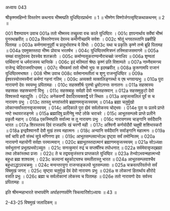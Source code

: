 अध्यायः 043

श्रीकृष्णमहिम्नो विस्तरेण कथनाय भीष्मम्प्रति युधिष्ठिरप्रार्थना ॥ 1 ॥ भीष्णेण विष्णोर्जगत्सृष्टिकथाकथनम् ॥ 2 ॥

001	वैशम्पायन उवाच 
001a	ततो भीष्मस्य तच्छ्रुत्वा वचः काले युधिष्ठिरः ।
001c	ज्ञापनार्थाय सर्वेषां भीष्मं पुनरथाब्रवीत् ॥
002a	विस्तरेणास्य देवस्य कर्माणीच्छामि सर्वशः ।
002c	श्रोतुं भगवतस्तानि प्रब्रवीहि पितामह ॥
003a	कर्मणामानुपूर्वी च प्रादुर्भावाश्च ये विभोः ।
003c	यथा च प्रकृतिः कृष्णे तन्मे ब्रूहि पितामह ॥
004a	एवमुक्तस्तदा भीष्मः प्रोवाच भरतर्षभ ।
004c	युधिष्ठिरममित्रघ्नं तस्मिन्राजसमागमे ॥
005a	समक्षं वासुदेवस्य देवस्येव शतक्रतोः ।
005c	कर्माण्यसुकराण्यन्यैराचचक्षे जनाधिप ॥
006a	शृण्वतां पार्थिवानां च धर्मराजस्य चान्तिके ।
006c	इदं मतिमतां श्रेष्ठः कृष्णं प्रति विशाम्पते ॥
007a	नाम्नैवामन्त्र्य राजेन्द्र चेदिराजमरिन्दमम् ।
007c	भीमकर्मा ततो भीष्मो भूयः स इदमब्रवीत् ॥
008a	कुरूणामपि राजानं युधिष्ठिरमभाषत ।
008	भीष्म उवाच 
008c	वर्तमानामतीतां च शृणु राजन्युधिष्ठिर ॥
009a	ईश्वरस्योत्तमस्यैनां कर्मणां गहनां गतिम् ।
009c	अव्यक्तो व्यक्तलिङ्गस्थो य एष भगवान्प्रभुः ॥
010a	पुरा नारायणो देवः स्वयम्भूः प्रपितामहः ।
010c	सहस्रशीर्षः पुरुषो ध्रुवोऽनन्तः सनातनः ॥
011a	सहस्रास्यः सहस्राक्षः सहस्रचरणो विभुः ।
011c	सहस्रबाहुः सर्वज्ञो देवो नामसहस्रवान् ॥
012a	सहस्रमुकुटो देवो विश्वरूपो महाद्युतिः ।
012c	अनेकवर्णो देवादिरव्यक्ताद्वै परे स्थितः ॥
013a	असृजत्सलिलं पूर्वं स च नारायणः प्रभुः ।
013c	ततस्तु भगवांस्तोये ब्रह्माणमसृजत्स्वयम् ॥
014a	ब्रह्मा चतुर्मुखो लोकान्सर्वांस्तानसृजत्स्वयम् ।
014c	आदिकाले पुरा ह्येवं सर्वलोकस्य चोद्भवः ।
014e	पुरा यः प्रलये प्राप्ते नष्टे स्थावरजङ्गमे ॥
015a	ब्रह्मादिषु प्रलीनेषु नष्टे लोके चराचरे ।
015c	आभूतसम्प्लवे प्राप्ते प्रलीने प्रकृतौ महान् ॥
016a	एकस्मिष्ठति सर्वात्मा स तु नारायणः प्रभुः ।
016c	नारायणस्य चाङ्गानि सर्वदैवानि भारत ॥
017a	शिरस्तस्य दिवं राजन्नाभिः खं चरणौ मही ।
017c	अश्विनौ कर्णयोर्देवौ चक्षुषी शशिभास्करौ ॥
018a	इन्द्रवैश्वानरौ देवौ मुखं तस्य महात्मनः ।
018c	अन्यानि सर्वदैवानि सर्वाङ्गानि महात्मनः ॥
019a	सर्वं चापि हरौ संस्थं सूत्रे मणिगणा इव ।
019c	आभूतसम्प्लवान्तेऽथ दृष्ट्वा सर्वं तमोन्वितम् ॥
020a	नारायणो महायोगी सर्वज्ञः परमात्मवान् ।
020c	ब्रह्मभूतस्तदात्मानं ब्रह्माणमसृजत्स्वयम् ॥
021a	सोऽध्यक्षः सर्वभूतानां प्रभूतप्रभवोऽच्युतः ।
021c	सनत्कुमारं रुद्रं च सप्तर्षींश्च तपोधनात् ॥
022a	सर्वमेवासृजद्ब्रह्मा तथा लोकांस्तथा प्रजाः ।
022c	ते च तद्व्यसृजंस्तत्र प्राप्तकाले युधिष्ठिर ॥
023a	तेभ्योऽभवन्महात्मभ्यो बहुधा ब्रह्म शाश्वतम् ।
023c	कल्पानां बहुकोट्यश्च समतीतास्तु भारत ॥
024a	आभूतसम्प्लवाश्चैव बहुधाऽद्धाऽपचक्रमुः ।
024c	मन्वन्तरयुगा राजन्सङ्कल्पो भूतसम्प्लवाः ॥
025a	चक्रवत्परिवर्तन्ते सर्वं विषमुखं जगत् ।
025c	सृष्ट्वा चतुर्मुखं देवं देवो नारायणः प्रभुः ॥
026a	स लोकानां हितार्थाय क्षीरोदे वसति प्रभुः ।
026c	ब्रह्मा च सर्वलोकानां लोकस्य च पितामहः ॥
026e	ततो नारायणो देवः सर्वस्य प्रपितामहः ॥ 

इति श्रीमन्महाभारते सभापर्वणि अर्घाहरणपर्वणि त्रिचत्वारिंशोऽध्यायः ॥ 43 ॥

2-43-25 विषमुखं जलादिकम् ॥
